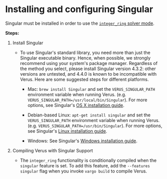 # Installing and configuring Singular

Singular must be installed in order to use the [`integer_ring` solver mode](./nonlinear.md#2-proving-ring-based-properties-integer_ring).

**Steps:**

1. Install Singular
    - To use Singular's standard library, you need more than just the Singular executable binary. 
      Hence, when possible, we strongly recommend using your system's package manager.  Regardless of the method you select, please install Singular version 4.3.2: other versions are untested, and 4.4.0 is known to be incompatible with Verus.  Here are 
      some suggested steps for different platforms.
        - Mac: `brew install Singular` and set the `VERUS_SINGULAR_PATH` environment variable when running Verus. (e.g. `VERUS_SINGULAR_PATH=/usr/local/bin/Singular`). For more options, see Singular's [OS X installation guide](https://www.singular.uni-kl.de/index.php/singular-download/install-os-x.html). 

        - Debian-based Linux: `apt-get install singular` and set the `VERUS_SINGULAR_PATH` environment variable when running Verus. (e.g. `VERUS_SINGULAR_PATH=/usr/bin/Singular`). For more options, see Singular's [Linux installation guide](https://www.singular.uni-kl.de/index.php/singular-download/install-linuxunix.html).

        - Windows: See Singular's [Windows installation guide](https://www.singular.uni-kl.de/index.php/singular-download/install-windows.html).

2. Compiling Verus with Singular Support
    - The `integer_ring` functionality is conditionally compiled when the `singular` feature is set.
      To add this feature, add the `--features singular` flag when you invoke `vargo build` to compile Verus.

